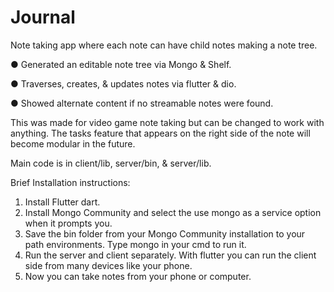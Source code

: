 # Journal
Note taking app where each note can have child notes making a note tree.

● Generated an editable note tree via Mongo & Shelf.

● Traverses, creates, & updates notes via flutter & dio.

● Showed alternate content if no streamable notes were found.

This was made for video game note taking but can be changed to work with anything. The tasks feature that appears on the right side of the note will become modular in the future.

Main code is in client/lib, server/bin, & server/lib.

Brief Installation instructions:
1. Install Flutter dart.
2. Install Mongo Community and select the use mongo as a service option when it prompts you.
3. Save the bin folder from your Mongo Community installation to your path environments. Type mongo in your cmd to run it.
4. Run the server and client separately. With flutter you can run the client side from many devices like your phone.
5. Now you can take notes from your phone or computer.
